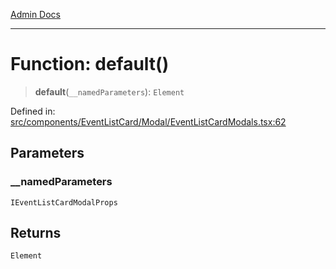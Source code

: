 [Admin Docs](/)

***

# Function: default()

> **default**(`__namedParameters`): `Element`

Defined in: [src/components/EventListCard/Modal/EventListCardModals.tsx:62](https://github.com/PalisadoesFoundation/talawa-admin/blob/main/src/components/EventListCard/Modal/EventListCardModals.tsx#L62)

## Parameters

### \_\_namedParameters

`IEventListCardModalProps`

## Returns

`Element`
